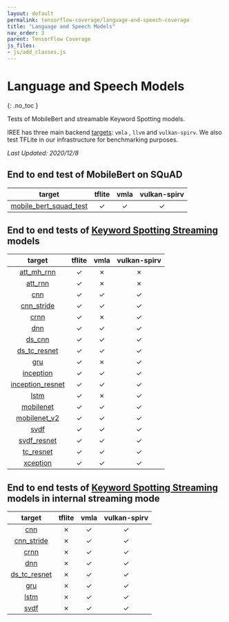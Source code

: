 ```yaml
---
layout: default
permalink: tensorflow-coverage/language-and-speech-coverage
title: "Language and Speech Models"
nav_order: 3
parent: TensorFlow Coverage
js_files: 
- js/add_classes.js
---
```


# Language and Speech Models
{: .no_toc }

Tests of MobileBert and streamable Keyword Spotting models.

IREE has three main backend
[targets](https://github.com/google/iree/tree/main/iree/compiler/Dialect/HAL/Target):
`vmla` , `llvm` and `vulkan-spirv`. We also test TFLite in our infrastructure
for benchmarking purposes.

*Last Updated: 2020/12/8*

## End to end test of MobileBert on SQuAD

|                                                          target                                                          |                    tflite                    |                     vmla                     |                 vulkan-spirv                 |
|:------------------------------------------------------------------------------------------------------------------------:|:--------------------------------------------:|:--------------------------------------------:|:--------------------------------------------:|
| [mobile_bert_squad_test](https://github.com/google/iree/tree/main/integrations/tensorflow/e2e/mobile_bert_squad_test.py) | <span class="success-table-element">✓</span> | <span class="success-table-element">✓</span> | <span class="success-table-element">✓</span> |

## End to end tests of [Keyword Spotting Streaming](https://github.com/google-research/google-research/tree/master/kws_streaming) models

|                                                               target                                                              |                    tflite                    |                     vmla                     |                 vulkan-spirv                 |
|:---------------------------------------------------------------------------------------------------------------------------------:|:--------------------------------------------:|:--------------------------------------------:|:--------------------------------------------:|
|    [att_mh_rnn](https://github.com/google/iree/tree/main/integrations/tensorflow/e2e/keras/keyword_spotting_streaming_test.py)    | <span class="success-table-element">✓</span> | <span class="failure-table-element">✗</span> | <span class="failure-table-element">✗</span> |
|      [att_rnn](https://github.com/google/iree/tree/main/integrations/tensorflow/e2e/keras/keyword_spotting_streaming_test.py)     | <span class="success-table-element">✓</span> | <span class="failure-table-element">✗</span> | <span class="failure-table-element">✗</span> |
|        [cnn](https://github.com/google/iree/tree/main/integrations/tensorflow/e2e/keras/keyword_spotting_streaming_test.py)       | <span class="success-table-element">✓</span> | <span class="success-table-element">✓</span> | <span class="success-table-element">✓</span> |
|    [cnn_stride](https://github.com/google/iree/tree/main/integrations/tensorflow/e2e/keras/keyword_spotting_streaming_test.py)    | <span class="success-table-element">✓</span> | <span class="success-table-element">✓</span> | <span class="success-table-element">✓</span> |
|       [crnn](https://github.com/google/iree/tree/main/integrations/tensorflow/e2e/keras/keyword_spotting_streaming_test.py)       | <span class="success-table-element">✓</span> | <span class="failure-table-element">✗</span> | <span class="success-table-element">✓</span> |
|        [dnn](https://github.com/google/iree/tree/main/integrations/tensorflow/e2e/keras/keyword_spotting_streaming_test.py)       | <span class="success-table-element">✓</span> | <span class="success-table-element">✓</span> | <span class="success-table-element">✓</span> |
|      [ds_cnn](https://github.com/google/iree/tree/main/integrations/tensorflow/e2e/keras/keyword_spotting_streaming_test.py)      | <span class="success-table-element">✓</span> | <span class="success-table-element">✓</span> | <span class="success-table-element">✓</span> |
|   [ds_tc_resnet](https://github.com/google/iree/tree/main/integrations/tensorflow/e2e/keras/keyword_spotting_streaming_test.py)   | <span class="success-table-element">✓</span> | <span class="success-table-element">✓</span> | <span class="success-table-element">✓</span> |
|        [gru](https://github.com/google/iree/tree/main/integrations/tensorflow/e2e/keras/keyword_spotting_streaming_test.py)       | <span class="success-table-element">✓</span> | <span class="failure-table-element">✗</span> | <span class="success-table-element">✓</span> |
|     [inception](https://github.com/google/iree/tree/main/integrations/tensorflow/e2e/keras/keyword_spotting_streaming_test.py)    | <span class="success-table-element">✓</span> | <span class="success-table-element">✓</span> | <span class="success-table-element">✓</span> |
| [inception_resnet](https://github.com/google/iree/tree/main/integrations/tensorflow/e2e/keras/keyword_spotting_streaming_test.py) | <span class="success-table-element">✓</span> | <span class="success-table-element">✓</span> | <span class="success-table-element">✓</span> |
|       [lstm](https://github.com/google/iree/tree/main/integrations/tensorflow/e2e/keras/keyword_spotting_streaming_test.py)       | <span class="success-table-element">✓</span> | <span class="failure-table-element">✗</span> | <span class="success-table-element">✓</span> |
|     [mobilenet](https://github.com/google/iree/tree/main/integrations/tensorflow/e2e/keras/keyword_spotting_streaming_test.py)    | <span class="success-table-element">✓</span> | <span class="success-table-element">✓</span> | <span class="success-table-element">✓</span> |
|   [mobilenet_v2](https://github.com/google/iree/tree/main/integrations/tensorflow/e2e/keras/keyword_spotting_streaming_test.py)   | <span class="success-table-element">✓</span> | <span class="success-table-element">✓</span> | <span class="success-table-element">✓</span> |
|       [svdf](https://github.com/google/iree/tree/main/integrations/tensorflow/e2e/keras/keyword_spotting_streaming_test.py)       | <span class="success-table-element">✓</span> | <span class="success-table-element">✓</span> | <span class="success-table-element">✓</span> |
|    [svdf_resnet](https://github.com/google/iree/tree/main/integrations/tensorflow/e2e/keras/keyword_spotting_streaming_test.py)   | <span class="success-table-element">✓</span> | <span class="success-table-element">✓</span> | <span class="success-table-element">✓</span> |
|     [tc_resnet](https://github.com/google/iree/tree/main/integrations/tensorflow/e2e/keras/keyword_spotting_streaming_test.py)    | <span class="success-table-element">✓</span> | <span class="success-table-element">✓</span> | <span class="success-table-element">✓</span> |
|     [xception](https://github.com/google/iree/tree/main/integrations/tensorflow/e2e/keras/keyword_spotting_streaming_test.py)     | <span class="success-table-element">✓</span> | <span class="success-table-element">✓</span> | <span class="success-table-element">✓</span> |

## End to end tests of [Keyword Spotting Streaming](https://github.com/google-research/google-research/tree/master/kws_streaming) models in internal streaming mode

|                                                             target                                                            |                    tflite                    |                     vmla                     |                 vulkan-spirv                 |
|:-----------------------------------------------------------------------------------------------------------------------------:|:--------------------------------------------:|:--------------------------------------------:|:--------------------------------------------:|
|      [cnn](https://github.com/google/iree/tree/main/integrations/tensorflow/e2e/keras/keyword_spotting_streaming_test.py)     | <span class="failure-table-element">✗</span> | <span class="success-table-element">✓</span> | <span class="success-table-element">✓</span> |
|  [cnn_stride](https://github.com/google/iree/tree/main/integrations/tensorflow/e2e/keras/keyword_spotting_streaming_test.py)  | <span class="failure-table-element">✗</span> | <span class="success-table-element">✓</span> | <span class="success-table-element">✓</span> |
|     [crnn](https://github.com/google/iree/tree/main/integrations/tensorflow/e2e/keras/keyword_spotting_streaming_test.py)     | <span class="failure-table-element">✗</span> | <span class="success-table-element">✓</span> | <span class="success-table-element">✓</span> |
|      [dnn](https://github.com/google/iree/tree/main/integrations/tensorflow/e2e/keras/keyword_spotting_streaming_test.py)     | <span class="failure-table-element">✗</span> | <span class="success-table-element">✓</span> | <span class="success-table-element">✓</span> |
| [ds_tc_resnet](https://github.com/google/iree/tree/main/integrations/tensorflow/e2e/keras/keyword_spotting_streaming_test.py) | <span class="failure-table-element">✗</span> | <span class="success-table-element">✓</span> | <span class="success-table-element">✓</span> |
|      [gru](https://github.com/google/iree/tree/main/integrations/tensorflow/e2e/keras/keyword_spotting_streaming_test.py)     | <span class="failure-table-element">✗</span> | <span class="success-table-element">✓</span> | <span class="success-table-element">✓</span> |
|     [lstm](https://github.com/google/iree/tree/main/integrations/tensorflow/e2e/keras/keyword_spotting_streaming_test.py)     | <span class="failure-table-element">✗</span> | <span class="success-table-element">✓</span> | <span class="success-table-element">✓</span> |
|     [svdf](https://github.com/google/iree/tree/main/integrations/tensorflow/e2e/keras/keyword_spotting_streaming_test.py)     | <span class="failure-table-element">✗</span> | <span class="success-table-element">✓</span> | <span class="success-table-element">✓</span> |